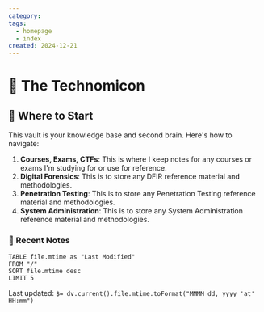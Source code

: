 ```yaml
---
category: 
tags:
  - homepage
  - index
created: 2024-12-21
---
```


# 📜 The Technomicon

## 🚀 Where to Start
This vault is your knowledge base and second brain. Here's how to navigate:

1. **Courses, Exams, CTFs**: This is where I keep notes for any courses or exams I'm studying for or use for reference.
2. **Digital Forensics**: This is to store any DFIR reference material and methodologies.
3. **Penetration Testing**: This is to store any Penetration Testing reference material and methodologies.
4. **System Administration**: This is to store any System Administration reference material and methodologies.

### 📅 Recent Notes
```dataview
TABLE file.mtime as "Last Modified"
FROM "/"
SORT file.mtime desc
LIMIT 5
```


Last updated: `$= dv.current().file.mtime.toFormat("MMMM dd, yyyy 'at' HH:mm")`